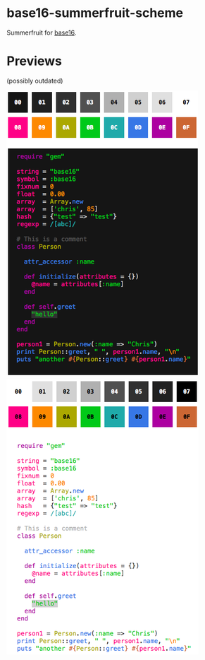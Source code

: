 # base16-summerfruit-scheme

Summerfruit for [base16](https://github.com/chriskempson/base16).


# Previews

(possibly outdated)

![Summerfruit Dark](preview-dark.png) ![Summerfruit Light](preview-light.png)
